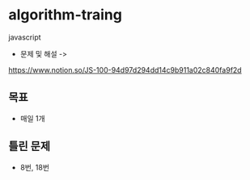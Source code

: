 # algorithm-traing
javascript
- 문제 및 해설 -> 

https://www.notion.so/JS-100-94d97d294dd14c9b911a02c840fa9f2d

## 목표
- 매일 1개

## 틀린 문제
- 8번, 18번
